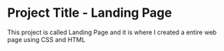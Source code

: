 # Project Title - Landing Page
This project is called Landing Page and it is where I created a entire web page using CSS and HTML
